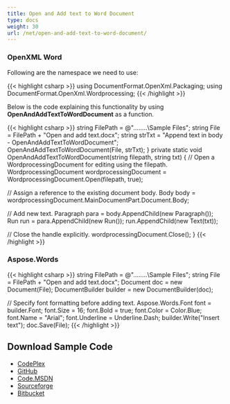 ```yaml
---
title: Open and Add text to Word Document
type: docs
weight: 30
url: /net/open-and-add-text-to-word-document/
---
```


### **OpenXML Word**
Following are the namespace we need to use:

{{< highlight csharp >}}
using DocumentFormat.OpenXml.Packaging;
using DocumentFormat.OpenXml.Wordprocessing;
{{< /highlight >}}

Below is the code explaining this functionality by using **OpenAndAddTextToWordDocument** as a function.

{{< highlight csharp >}}
string FilePath = @"..\..\..\..\Sample Files\";
string File = FilePath + "Open and add text.docx";
string strTxt = "Append text in body - OpenAndAddTextToWordDocument";
OpenAndAddTextToWordDocument(File, strTxt);
}
private static void OpenAndAddTextToWordDocument(string filepath, string txt)
{
// Open a WordprocessingDocument for editing using the filepath.
WordprocessingDocument wordprocessingDocument =
    WordprocessingDocument.Open(filepath, true);

// Assign a reference to the existing document body.
Body body = wordprocessingDocument.MainDocumentPart.Document.Body;

// Add new text.
Paragraph para = body.AppendChild(new Paragraph());
Run run = para.AppendChild(new Run());
run.AppendChild(new Text(txt));

// Close the handle explicitly.
wordprocessingDocument.Close();
}
{{< /highlight >}}
### **Aspose.Words**
{{< highlight csharp >}}
string FilePath = @"..\..\..\..\Sample Files\";
string File = FilePath + "Open and add text.docx";
Document doc = new Document(File);
DocumentBuilder builder = new DocumentBuilder(doc);

// Specify font formatting before adding text.
Aspose.Words.Font font = builder.Font;
font.Size = 16;
font.Bold = true;
font.Color = Color.Blue;
font.Name = "Arial";
font.Underline = Underline.Dash;
builder.Write("Insert text");
doc.Save(File);
{{< /highlight >}}
## **Download Sample Code**
- [CodePlex](https://asposewordsopenxml.codeplex.com/releases/view/620544)
- [GitHub](https://github.com/aspose-words/Aspose.Words-for-.NET/releases/tag/AsposeWordsVsOpenXMLv1.2)
- [Code.MSDN](https://code.msdn.microsoft.com/Code-Comparison-of-Common-4ffff4d7#content)
- [Sourceforge](https://sourceforge.net/projects/asposeopenxml/files/Aspose.Words%20Vs%20OpenXML/Open%20and%20add%20text%20to%20Word%20Document%20\(Aspose.Words\).zip/download)
- [Bitbucket](https://bitbucket.org/asposemarketplace/aspose-for-openxml/downloads/Open%20and%20add%20text%20to%20Word%20Document%20\(Aspose.Words\).zip)
